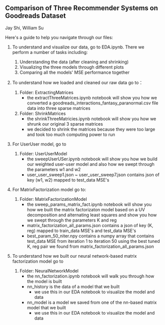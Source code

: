 Comparison of Three Recommender Systems on Goodreads Dataset
-------------------------------------------------------------
Jay Shi, William Su

Here's a guide to help you navigate through our files:

1. To understand and visualize our data, go to EDA.ipynb. There we perform a number of tasks including:
    1. Understanding the data (after cleaning and shrinking)
    2. Visualizing the three models through different plots
    3. Comparing all the models' MSE performance together

2. To understand how we loaded and cleaned our raw data go to：
    1. Folder: ExtractingMatrices
        - the extractThreeMatrices.ipynb notebook will show you how we
          converted a goodreads_interactions_fantasy_paranormal.csv file data
          into three sparse matrices
    2. Folder: ShrinkMatrices
        - the shrinkThreeMatricies.ipynb notebook will show you how
          we shrunk our original 3 sparse matrices
        - we decided to shrink the matrices because they were too large
          and took too much computing power to run

3. For UserUser model, go to
    1. Folder: UserUserModel
        - the sweepUserUSer.ipynb notebook will show you how we build our weighted
          user-user model and also how we swept through the parameters w1 and w2
        - user_user_sweep1.json ~ user_user_sweep7.json contains json of key (w1, w2)
          mapped to test_data MSE's

4. For MatrixFactorization model go to:
    1. Folder: MatrixFactorizationModel
        - the sweep_params_matrix_fact.ipynb notebook will show you how we built the
          matrix factorizaton model based on a UV decomposition and alternating least squares
          and show you how we swept through the parameters K and reg
        - matrix_factorization_all_params.json contains a json of key (K, reg) mapped to
          train_data MSE's and test_data MSE's
        - best_param_50_niter.npy contains a numpy array that contains test_data MSE from iteration 1
          to iteration 50 using the best tuned K, reg pair we found from matrix_factorization_all_params.json

5.  To understand how we built our neural network-based matrix factorization model go to
    1. Folder: NeuralNetworkModel
        - the nn_factorization.ipynb notebook will walk you through how the model is built
        - nn_history is the data of a model that we built
            - we use this in our EDA notebook to visualize the model and data
        - nn_model is a model we saved from one of the nn-based matrix model that we built
             - we use this in our EDA notebook to visualize the model and data
